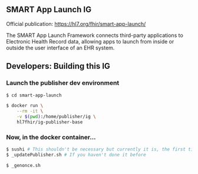 ## SMART App Launch IG

Official publication: https://hl7.org/fhir/smart-app-launch/

The SMART App Launch Framework connects third-party applications to Electronic
Health Record data, allowing apps to launch from inside or outside the user
interface of an EHR system.

## Developers: Building this IG


### Launch the publisher dev environment

```sh
$ cd smart-app-launch

$ docker run \
    --rm -it \
    -v $(pwd):/home/publisher/ig \
    hl7fhir/ig-publisher-base
```

### Now, in the docker container...

```sh
$ sushi # This shouldn't be necessary but currently it is, the first time
$ _updatePublisher.sh # If you haven't done it before

$ _genonce.sh
```


